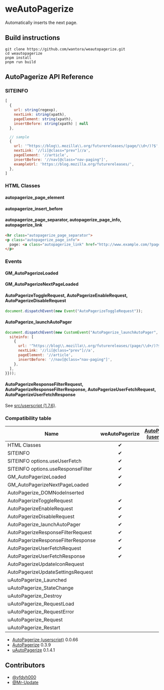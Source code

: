 # weAutoPagerize

Automatically inserts the next page.

## Build instructions

```
git clone https://github.com/wantora/weautopagerize.git
cd weautopagerize
pnpm install
pnpm run build
```

## AutoPagerize API Reference

### SITEINFO

```js
[
  {
    url: string(regexp),
    nextLink: string(xpath),
    pageElement: string(xpath),
    insertBefore: string(xpath) | null
  },

  // sample
  {
    url: '^https://blog\\.mozilla\\.org/futurereleases/(page/\\d+/)?$',
    nextLink: '//li[@class="prev"]//a',
    pageElement: '//article',
    insertBefore: '//nav[@class="nav-paging"]',
    exampleUrl: 'https://blog.mozilla.org/futurereleases/',
  },
]
```

### HTML Classes

#### autopagerize_page_element

#### autopagerize_insert_before

#### autopagerize_page_separator, autopagerize_page_info, autopagerize_link

```html
<hr class="autopagerize_page_separator">
<p class="autopagerize_page_info">
  page: <a class="autopagerize_link" href="http://www.example.com/?page=2">2</a>
</p>
```

### Events

#### GM_AutoPagerizeLoaded

#### GM_AutoPagerizeNextPageLoaded

#### AutoPagerizeToggleRequest, AutoPagerizeEnableRequest, AutoPagerizeDisableRequest

```js
document.dispatchEvent(new Event("AutoPagerizeToggleRequest"));
```

#### AutoPagerize_launchAutoPager

```js
document.dispatchEvent(new CustomEvent("AutoPagerize_launchAutoPager", {detail: {
  siteinfo: [
    {
      url: '^https://blog\\.mozilla\\.org/futurereleases/(page/\\d+/)?$',
      nextLink: '//li[@class="prev"]//a',
      pageElement: '//article',
      insertBefore: '//nav[@class="nav-paging"]',
    },
  ],
}}));
```

#### AutoPagerizeResponseFilterRequest, AutoPagerizeResponseFilterResponse, AutoPagerizeUserFetchRequest, AutoPagerizeUserFetchResponse

See [src/userscript (1.7.6)](https://github.com/wantora/weautopagerize/tree/v1.7.6/src/userscript).

### Compatibility table

| Name                               | weAutoPagerize | [AutoPagerize (userscript)](https://github.com/swdyh/autopagerize) | [AutoPagerize](https://github.com/swdyh/autopagerize_for_chrome) | [uAutoPagerize](https://addons.mozilla.org/firefox/addon/uautopagerize/) |
| ---------------------------------- |:---:|:---:|:---:|:---:|
| HTML Classes                       | ✔  | ✔  | ✔  | ✔  |
| SITEINFO                           | ✔  | ✔  | ✔  | ✔  |
| SITEINFO options.useUserFetch      | ✔  |     |     |     |
| SITEINFO options.useResponseFilter | ✔  |     |     |     |
| GM_AutoPagerizeLoaded              | ✔  | ✔  | ✔  | ✔  |
| GM_AutoPagerizeNextPageLoaded      | ✔  | ✔  | ✔  | ✔  |
| AutoPagerize_DOMNodeInserted       |     | ✔  | ✔  | ✔  |
| AutoPagerizeToggleRequest          | ✔  | ✔  | ✔  | ✔  |
| AutoPagerizeEnableRequest          | ✔  |     | ✔  | ✔  |
| AutoPagerizeDisableRequest         | ✔  |     | ✔  | ✔  |
| AutoPagerize_launchAutoPager       | ✔  |     |     | ✔  |
| AutoPagerizeResponseFilterRequest  | ✔  |     |     |     |
| AutoPagerizeResponseFilterResponse | ✔  |     |     |     |
| AutoPagerizeUserFetchRequest       | ✔  |     |     |     |
| AutoPagerizeUserFetchResponse      | ✔  |     |     |     |
| AutoPagerizeUpdateIconRequest      |     | ✔  |     |     |
| AutoPagerizeUpdateSettingsRequest  |     |     | ✔  |     |
| uAutoPagerize_Launched             |     |     |     |     |
| uAutoPagerize_StateChange          |     |     |     | ✔  |
| uAutoPagerize_Destroy              |     |     |     | ✔  |
| uAutoPagerize_RequestLoad          |     |     |     | ✔  |
| uAutoPagerize_RequestError         |     |     |     | ✔  |
| uAutoPagerize_Request              |     |     |     | ✔  |
| uAutoPagerize_Restart              |     |     |     | ✔  |

* [AutoPagerize (userscript)](https://github.com/swdyh/autopagerize) 0.0.66
* [AutoPagerize](https://github.com/swdyh/autopagerize_for_chrome) 0.3.9
* [uAutoPagerize](https://addons.mozilla.org/firefox/addon/uautopagerize/) 0.1.4.1

## Contributors

* [@yfdyh000](https://github.com/yfdyh000)
* [@Mr-Update](https://github.com/Mr-Update)
